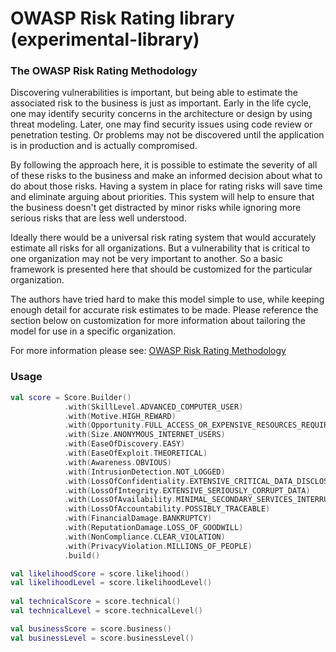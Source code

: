 # OWASP Risk Rating library (experimental-library)

### The OWASP Risk Rating Methodology
Discovering vulnerabilities is important, but being able to estimate the associated risk to the business is just as important. Early in the life cycle, one may identify security concerns in the architecture or design by using threat modeling. Later, one may find security issues using code review or penetration testing. Or problems may not be discovered until the application is in production and is actually compromised.

By following the approach here, it is possible to estimate the severity of all of these risks to the business and make an informed decision about what to do about those risks. Having a system in place for rating risks will save time and eliminate arguing about priorities. This system will help to ensure that the business doesn't get distracted by minor risks while ignoring more serious risks that are less well understood.

Ideally there would be a universal risk rating system that would accurately estimate all risks for all organizations. But a vulnerability that is critical to one organization may not be very important to another. So a basic framework is presented here that should be customized for the particular organization.

The authors have tried hard to make this model simple to use, while keeping enough detail for accurate risk estimates to be made. Please reference the section below on customization for more information about tailoring the model for use in a specific organization.

For more information please see: [OWASP Risk Rating Methodology](https://wiki.owasp.org/index.php/OWASP_Risk_Rating_Methodology)

### Usage

```kotlin
val score = Score.Builder()
            .with(SkillLevel.ADVANCED_COMPUTER_USER)
            .with(Motive.HIGH_REWARD)
            .with(Opportunity.FULL_ACCESS_OR_EXPENSIVE_RESOURCES_REQUIRED)
            .with(Size.ANONYMOUS_INTERNET_USERS)
            .with(EaseOfDiscovery.EASY)
            .with(EaseOfExploit.THEORETICAL)
            .with(Awareness.OBVIOUS)
            .with(IntrusionDetection.NOT_LOGGED)
            .with(LossOfConfidentiality.EXTENSIVE_CRITICAL_DATA_DISCLOSED)
            .with(LossOfIntegrity.EXTENSIVE_SERIOUSLY_CORRUPT_DATA)
            .with(LossOfAvailability.MINIMAL_SECONDARY_SERVICES_INTERRUPTED)
            .with(LossOfAccountability.POSSIBLY_TRACEABLE)
            .with(FinancialDamage.BANKRUPTCY)
            .with(ReputationDamage.LOSS_OF_GOODWILL)
            .with(NonCompliance.CLEAR_VIOLATION)
            .with(PrivacyViolation.MILLIONS_OF_PEOPLE)
            .build()

val likelihoodScore = score.likelihood()
val likelihoodLevel = score.likelihoodLevel()
        
val technicalScore = score.technical()
val technicalLevel = score.technicalLevel()

val businessScore = score.business()
val businessLevel = score.businessLevel()
```
